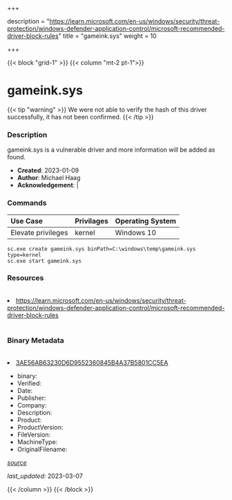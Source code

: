 +++

description = "https://learn.microsoft.com/en-us/windows/security/threat-protection/windows-defender-application-control/microsoft-recommended-driver-block-rules"
title = "gameink.sys"
weight = 10

+++


{{< block "grid-1" >}}
{{< column "mt-2 pt-1">}}




# gameink.sys 


{{< tip "warning" >}}
We were not able to verify the hash of this driver successfully, it has not been confirmed.
{{< /tip >}}




### Description


gameink.sys is a vulnerable driver and more information will be added as found.


- **Created**: 2023-01-09
- **Author**: Michael Haag
- **Acknowledgement**:  | [](https://twitter.com/)

### Commands

| Use Case | Privilages | Operating System | 
|:---- | ---- | ---- |
| Elevate privileges | kernel | Windows 10 |

```
sc.exe create gameink.sys binPath=C:\windows\temp\gameink.sys type=kernel
sc.exe start gameink.sys
```

### Resources
<br>


<li><a href=" https://learn.microsoft.com/en-us/windows/security/threat-protection/windows-defender-application-control/microsoft-recommended-driver-block-rules"> https://learn.microsoft.com/en-us/windows/security/threat-protection/windows-defender-application-control/microsoft-recommended-driver-block-rules</a></li>


<br>


### Binary Metadata
<br>



<li><a href="https://www.virustotal.com/gui/file/3AE56AB63230D6D9552360845B4A37B5801CC5EA">3AE56AB63230D6D9552360845B4A37B5801CC5EA</a></li>



- binary: 
- Verified: 
- Date: 
- Publisher: 
- Company: 
- Description: 
- Product: 
- ProductVersion: 
- FileVersion: 
- MachineType: 
- OriginalFilename: 

[*source*](https://github.com/magicsword-io/LOLDrivers/tree/main/yaml/gameink.sys.yml)

*last_updated:* 2023-03-07


{{< /column >}}
{{< /block >}}
